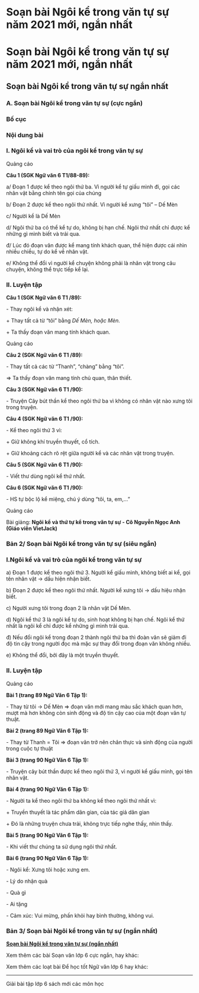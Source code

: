# Soạn bài Ngôi kể trong văn tự sự năm 2021 mới, ngắn nhất

# Soạn bài Ngôi kể trong văn tự sự năm 2021 mới, ngắn nhất

## Soạn bài Ngôi kể trong văn tự sự ngắn nhất

### **A. Soạn bài Ngôi kể trong văn tự sự (cực ngắn)**

### Bố cục

### Nội dung bài 

### I. Ngôi kể và vai trò của ngôi kể trong văn tự sự

Quảng cáo

**Câu 1 (SGK Ngữ văn 6 T1/88-89):**

a/ Đoạn 1 được kể theo ngôi thứ ba. Vì người kể tự giấu mình đi, gọi các nhân vật bằng chính tên gọi của chúng

b/ Đoạn 2 được kể theo ngôi thứ nhất. Vì người kể xưng “tôi” – Dế Mèn

c/ Người kể là Dế Mèn

d/ Ngôi thứ ba có thể kể tự do, không bị hạn chế. Ngôi thứ nhất chỉ được kể những gì mình biết và trải qua.

đ/ Lúc đó đoạn văn được kể mang tính khách quan, thể hiện được cái nhìn nhiều chiều, tự do kể về nhân vật.

e/ Không thể đổi vì người kể chuyện không phải là nhân vật trong câu chuyện, không thể trực tiếp kể lại.

### II. Luyện tập

**Câu 1 (SGK Ngữ văn 6 T1 /89):**

\- Thay ngôi kể và nhận xét:

\+ Thay tất cả từ “tôi” bằng _Dế Mèn, hoặc Mèn._

\+ Ta thấy đoạn văn mang tính khách quan.

Quảng cáo

**Câu 2 (SGK Ngữ văn 6 T1 /89):**

\- Thay tất cả các từ “Thanh”, “chàng” bằng “tôi”.

=> Ta thấy đoạn văn mang tính chủ quan, thân thiết. 

**Câu 3 (SGK Ngữ văn 6 T1 /90):**

\- Truyện Cây bút thần kể theo ngôi thứ ba vì không có nhân vật nào xưng tôi trong truyện.

**Câu 4 (SGK Ngữ văn 6 T1 /90):**

\- Kể theo ngôi thứ 3 vì:

\+ Giữ không khí truyền thuyết, cổ tích.

\+ Giữ khoảng cách rõ rệt giữa người kể và các nhân vật trong truyện.

**Câu 5 (SGK Ngữ văn 6 T1 /90):**

\- Viết thư dùng ngôi kể thứ nhất.

**Câu 6 (SGK Ngữ văn 6 T1 /90):**

\- HS tự bộc lộ kể miệng, chú ý dùng “tôi, ta, em,...”

Quảng cáo

Bài giảng: **Ngôi kể và thứ tự kể trong văn tự sự - Cô Nguyễn Ngọc Anh (Giáo viên VietJack)**

### **Bản 2/ Soạn bài Ngôi kể trong văn tự sự (siêu ngắn)**

### I.Ngôi kể và vai trò của ngôi kể trong văn tự sự

a) Đoạn 1 được kể theo ngôi thứ 3. Người kể giấu mình, không biết ai kể, gọi tên nhân vật → dấu hiện nhận biết.

b) Đoạn 2 được kể theo ngôi thứ nhất. Người kể xưng tôi → dấu hiệu nhận biết.

c) Người xưng tôi trong đoạn 2 là nhân vật Dế Mèn.

d) Ngôi kể thứ 3 là ngôi kể tự do, sinh hoạt không bị hạn chế. Ngôi kể thứ nhất là ngôi kể chỉ được kể những gì mình trải qua.

đ) Nếu đổi ngôi kể trong đoạn 2 thành ngôi thứ ba thì đoàn văn sẽ giảm đi độ tin cậy trong người đọc mà mặc sự thay đổi trong đoạn văn không nhiều.

e) Không thể đổi, bởi đây là một truyền thuyết. 

### II. Luyện tập

Quảng cáo

**Bài 1 (trang 89 Ngữ Văn 6 Tập 1):**

\- Thay từ tôi → Dế Mèn ⇒ đoạn văn mới mang màu sắc khách quan hơn, mượt mà hơn không còn sinh động và độ tin cậy cao của một đoạn văn tự thuật.

**Bài 2 (trang 89 Ngữ Văn 6 Tập 1):**

\- Thay từ Thanh = Tôi ⇒ đoạn văn trở nên chân thực và sinh động của người trong cuộc tự thuật

**Bài 3 (trang 90 Ngữ Văn 6 Tập 1):**

\- Truyện cây bút thần được kể theo ngôi thứ 3, vì người kể giấu mình, gọi tên nhân vật.

**Bài 4 (trang 90 Ngữ Văn 6 Tập 1):**

\- Người ta kể theo ngôi thứ ba không kể theo ngôi thứ nhất vì:

\+ Truyền thuyết là tác phẩm dân gian, của tác giả dân gian

\+ Đó là những truyện chưa trải, không trực tiếp nghe thấy, nhìn thấy.

**Bài 5 (trang 90 Ngữ Văn 6 Tập 1):**

\- Khi viết thư chúng ta sử dụng ngôi thứ nhất.

**Bài 6 (trang 90 Ngữ Văn 6 Tập 1):**

\- Ngôi kể: Xưng tôi hoặc xưng em.

\- Lý do nhận quà

\- Quà gì

\- Ai tặng

\- Cảm xúc: Vui mừng, phấn khỏi hay bình thường, không vui.

### **Bản 3/ Soạn bài Ngôi kể trong văn tự sự (ngắn nhất)**

[**Soạn bài Ngôi kể trong văn tự sự (ngắn nhất)**](https://vietjack.com/soan-van-6/ngoi-ke-trong-van-tu-su.jsp)

Xem thêm các bài Soạn văn lớp 6 cực ngắn, hay khác:

Xem thêm các loạt bài Để học tốt Ngữ văn lớp 6 hay khác:

* * *

Giải bài tập lớp 6 sách mới các môn học
